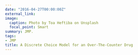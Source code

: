 ```yaml
---
date: "2016-04-27T00:00:00Z"
external_link: 
image:
  caption: Photo by Toa Heftiba on Unsplash
  focal_point: Smart
summary: JMP.
tags:
- JMP
title: A Discrete Choice Model for an Over-The-Counter Drug
---
```

